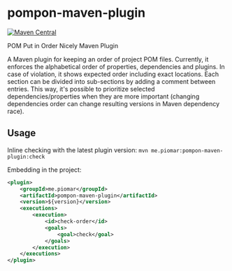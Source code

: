 # pompon-maven-plugin
[![Maven Central](https://img.shields.io/maven-central/v/me.piomar/pompon-maven-plugin.svg?color=brightgreen)](https://search.maven.org/search?q=g:%22me.piomar%22%20AND%20a:%22pompon-maven-plugin%22)

POM Put in Order Nicely Maven Plugin

A Maven plugin for keeping an order of project POM files. 
Currently, it enforces the alphabetical order of properties, dependencies and plugins. In case of violation, it shows expected order including exact locations. 
Each section can be divided into sub-sections by adding a comment between entries. This way, it's possible to prioritize selected dependencies/properties when they are more important (changing dependencies order can change resulting versions in Maven dependency race).

## Usage

Inline checking with the latest plugin version: `mvn me.piomar:pompon-maven-plugin:check`

Embedding in the project:
```xml
<plugin>
    <groupId>me.piomar</groupId>
    <artifactId>pompon-maven-plugin</artifactId>
    <version>${version}</version>
    <executions>
        <execution>
            <id>check-order</id>
            <goals>
                <goal>check</goal>
            </goals>
        </execution>
    </executions>
</plugin>
```
